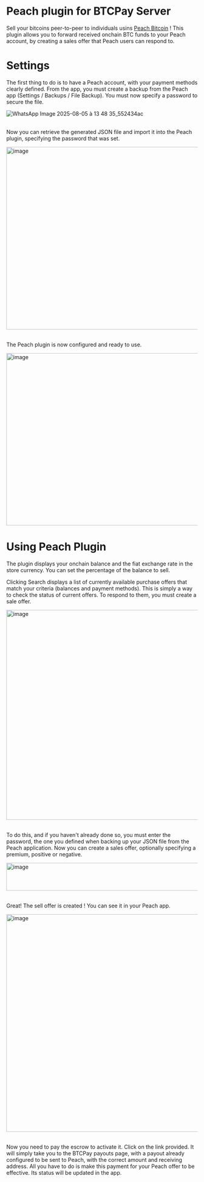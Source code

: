 # Peach plugin for BTCPay Server
Sell your bitcoins peer-to-peer to individuals usins <a href="https://peachbitcoin.com/referral/?code=PROB44" target="new">Peach Bitcoin</a> !
This plugin allows you to forward received onchain BTC funds to your Peach account, by creating a sales offer that Peach users can respond to.

# Settings

The first thing to do is to have a Peach account, with your payment methods clearly defined.
From the app, you must create a backup from the Peach app (Settings / Backups / File Backup).
You must now specify a password to secure the file.

![WhatsApp Image 2025-08-05 à 13 48 35_552434ac](https://github.com/user-attachments/assets/f1f4cfe1-076b-4d54-9316-c234a9e40bad)


<br/>Now you can retrieve the generated JSON file and import it into the Peach plugin, specifying the password that was set.<br/>


<img width="743" height="480" alt="image" src="https://github.com/user-attachments/assets/5ef6ab67-2420-4c25-b263-1564aaa94591" />


<br/>The Peach plugin is now configured and ready to use.<br/>


<img width="752" height="453" alt="image" src="https://github.com/user-attachments/assets/5bb0a4ef-cd0c-4268-aa90-df05fcaa2d40" />


# Using Peach Plugin

The plugin displays your onchain balance and the fiat exchange rate in the store currency.
You can set the percentage of the balance to sell.

Clicking Search displays a list of currently available purchase offers that match your criteria (balances and payment methods).
This is simply a way to check the status of current offers. To respond to them, you must create a sale offer.<br/>


<img width="1192" height="552" alt="image" src="https://github.com/user-attachments/assets/b8580d08-dffd-4a9f-9e78-0bf16bade063" />


<br/>To do this, and if you haven't already done so, you must enter the password, the one you defined when backing up your JSON file from the Peach application.
Now you can create a sales offer, optionally specifying a premium, positive or negative.<br/>

<img width="942" height="73" alt="image" src="https://github.com/user-attachments/assets/1b378be5-48f6-4bf3-a2e2-37704b7810d5" />


<br/>Great! The sell offer is created ! You can see it in your Peach app.<br/>


<img width="1206" height="572" alt="image" src="https://github.com/user-attachments/assets/300bc55c-9735-476d-9df2-ceb2806880d4" />


<br/>Now you need to pay the escrow to activate it. Click on the link provided. It will simply take you to the BTCPay payouts page, with a payout already configured to be sent to Peach, with the correct amount and receiving address. All you have to do is make this payment for your Peach offer to be effective. Its status will be updated in the app.<br/>

